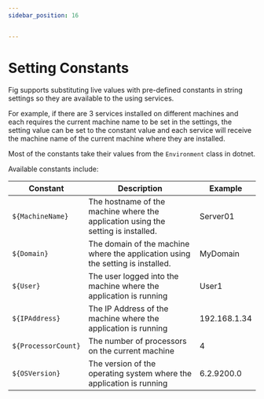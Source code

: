 ```yaml
---
sidebar_position: 16


---
```


# Setting Constants

Fig supports substituting live values with pre-defined constants in string settings so they are available to the using services.

For example, if there are 3 services installed on different machines and each requires the current machine name to be set in the settings, the setting value can be set to the constant value and each service will receive the machine name of the current machine where they are installed.

Most of the constants take their values from the `Environment` class in dotnet.

Available constants include:

| Constant          | Description                                                  | Example      |
| ----------------- | ------------------------------------------------------------ | ------------ |
| `${MachineName}`    | The hostname of the machine where the application using the setting is installed. | Server01     |
| `${Domain}`         | The domain of the machine where the application using the setting is installed. | MyDomain     |
| `${User}`           | The user logged into the machine where the application is running | User1        |
| `${IPAddress}`      | The IP Address of the machine where the application is running | 192.168.1.34 |
| `${ProcessorCount}` | The number of processors on the current machine              | 4            |
| `${OSVersion}`     | The version of the operating system where the application is running | 6.2.9200.0   |

